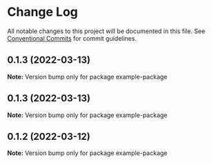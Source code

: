 # Change Log

All notable changes to this project will be documented in this file.
See [Conventional Commits](https://conventionalcommits.org) for commit guidelines.

## 0.1.3 (2022-03-13)

**Note:** Version bump only for package example-package





## 0.1.3 (2022-03-13)

**Note:** Version bump only for package example-package





## 0.1.2 (2022-03-12)

**Note:** Version bump only for package example-package
